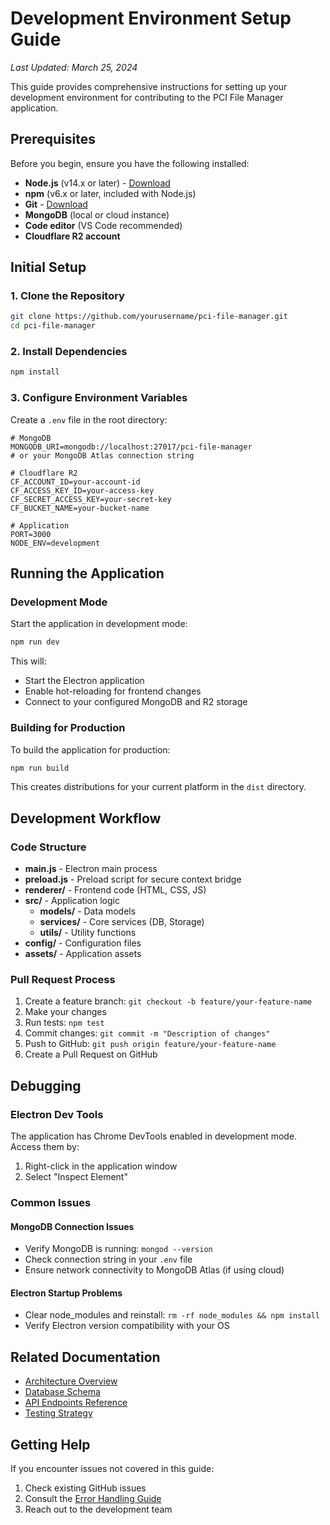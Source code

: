 # Development Environment Setup Guide

*Last Updated: March 25, 2024*

This guide provides comprehensive instructions for setting up your development environment for contributing to the PCI File Manager application.

## Prerequisites

Before you begin, ensure you have the following installed:

- **Node.js** (v14.x or later) - [Download](https://nodejs.org/)
- **npm** (v6.x or later, included with Node.js)
- **Git** - [Download](https://git-scm.com/downloads)
- **MongoDB** (local or cloud instance)
- **Code editor** (VS Code recommended)
- **Cloudflare R2 account**

## Initial Setup

### 1. Clone the Repository

```bash
git clone https://github.com/yourusername/pci-file-manager.git
cd pci-file-manager
```

### 2. Install Dependencies

```bash
npm install
```

### 3. Configure Environment Variables

Create a `.env` file in the root directory:

```
# MongoDB
MONGODB_URI=mongodb://localhost:27017/pci-file-manager
# or your MongoDB Atlas connection string

# Cloudflare R2
CF_ACCOUNT_ID=your-account-id
CF_ACCESS_KEY_ID=your-access-key
CF_SECRET_ACCESS_KEY=your-secret-key
CF_BUCKET_NAME=your-bucket-name

# Application
PORT=3000
NODE_ENV=development
```

## Running the Application

### Development Mode

Start the application in development mode:

```bash
npm run dev
```

This will:
- Start the Electron application
- Enable hot-reloading for frontend changes
- Connect to your configured MongoDB and R2 storage

### Building for Production

To build the application for production:

```bash
npm run build
```

This creates distributions for your current platform in the `dist` directory.

## Development Workflow

### Code Structure

- **main.js** - Electron main process
- **preload.js** - Preload script for secure context bridge
- **renderer/** - Frontend code (HTML, CSS, JS)
- **src/** - Application logic
  - **models/** - Data models
  - **services/** - Core services (DB, Storage)
  - **utils/** - Utility functions
- **config/** - Configuration files
- **assets/** - Application assets

### Pull Request Process

1. Create a feature branch: `git checkout -b feature/your-feature-name`
2. Make your changes
3. Run tests: `npm test`
4. Commit changes: `git commit -m "Description of changes"`
5. Push to GitHub: `git push origin feature/your-feature-name`
6. Create a Pull Request on GitHub

## Debugging

### Electron Dev Tools

The application has Chrome DevTools enabled in development mode. Access them by:

1. Right-click in the application window
2. Select "Inspect Element"

### Common Issues

#### MongoDB Connection Issues

- Verify MongoDB is running: `mongod --version`
- Check connection string in your `.env` file
- Ensure network connectivity to MongoDB Atlas (if using cloud)

#### Electron Startup Problems

- Clear node_modules and reinstall: `rm -rf node_modules && npm install`
- Verify Electron version compatibility with your OS

## Related Documentation

- [Architecture Overview](../architecture/overview.md)
- [Database Schema](../architecture/database-schema.md)
- [API Endpoints Reference](../api/endpoints-reference.md)
- [Testing Strategy](testing-strategy.md)

## Getting Help

If you encounter issues not covered in this guide:

1. Check existing GitHub issues
2. Consult the [Error Handling Guide](error-handling-guide.md)
3. Reach out to the development team 